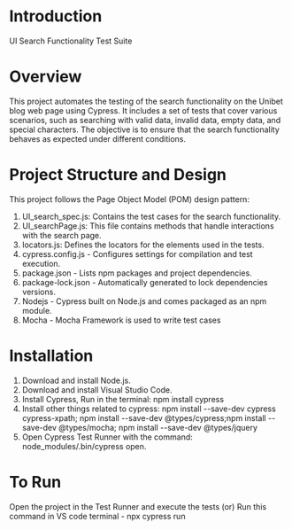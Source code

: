 # Introduction
UI Search Functionality Test Suite

# Overview
This project automates the testing of the search functionality on the Unibet blog web page using Cypress. It includes a set of tests that cover various scenarios, such as searching with valid data, invalid data, empty data, and special characters. The objective is to ensure that the search functionality behaves as expected under different conditions.

# Project Structure and Design
This project follows the Page Object Model (POM) design pattern:
1. UI_search_spec.js: Contains the test cases for the search functionality.
2. UI_searchPage.js: This file contains methods that handle interactions with the search page.
3. locators.js: Defines the locators for the elements used in the tests.
4. cypress.config.js - Configures settings for compilation and test execution.
5. package.json - Lists npm packages and project dependencies.
6. package-lock.json - Automatically generated to lock dependencies versions.
7. Nodejs - Cypress built on Node.js and comes packaged as an npm module.
8. Mocha - Mocha Framework is used to write test cases

# Installation
1. Download and install Node.js.
2. Download and install Visual Studio Code.
3. Install Cypress, Run in the terminal: npm install cypress
4. Install other things related to cypress: npm install --save-dev cypress cypress-xpath; npm install --save-dev @types/cypress;npm install --save-dev @types/mocha; npm install --save-dev @types/jquery
5. Open Cypress Test Runner with the command: node_modules/.bin/cypress open.



# To Run
Open the project in the Test Runner and execute the tests (or)
Run this command in VS code terminal - npx cypress run